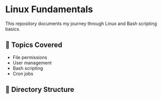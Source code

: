 # Linux Fundamentals

This repository documents my journey through Linux and Bash scripting basics.

## 🔧 Topics Covered
- File permissions
- User management
- Bash scripting
- Cron jobs

## 📂 Directory Structure
